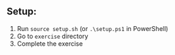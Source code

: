 ## Setup:

1. Run `source setup.sh` (or `.\setup.ps1` in PowerShell)
2. Go to `exercise` directory
3. Complete the exercise
